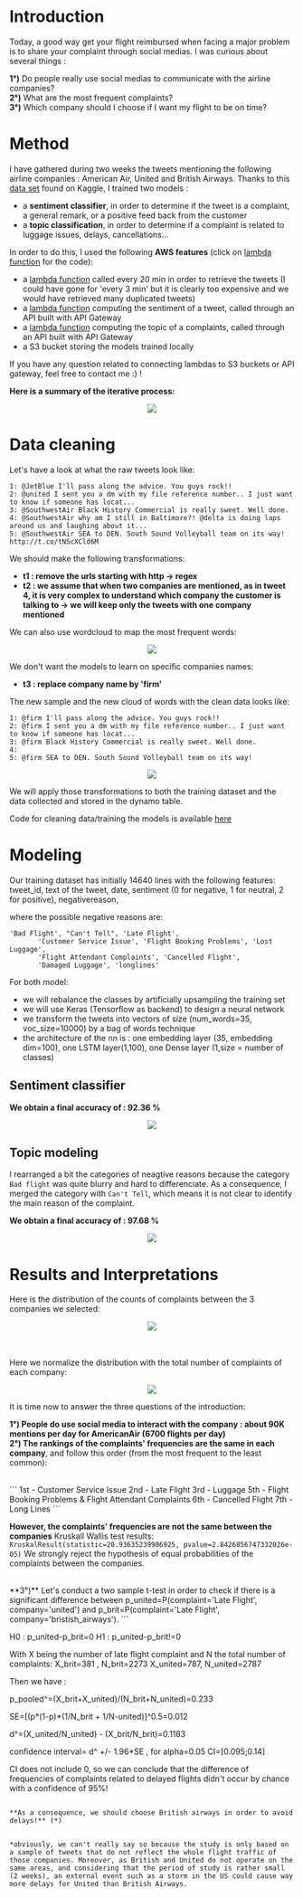 # Introduction

Today, a good way get your flight reimbursed when facing a major problem is to share your complaint through social medias. I was curious about several things : 

**1°)** Do people really use social medias to communicate with the airline companies?
<br>
**2°)** What are the most frequent complaints?
<br>
**3°)** Which company should I choose if I want my flight to be on time?

# Method

I have gathered during two weeks the tweets mentioning  the following airline companies : American Air, United and British Airways. Thanks to this [data set](https://www.kaggle.com/crowdflower/twitter-airline-sentiment) found on Kaggle, I trained two models : 
- a **sentiment classifier**, in order to determine if the tweet is a complaint, a general remark, or a positive feed back from the customer
- a **topic classification**, in order to determine if a complaint is related to luggage issues, delays, cancellations...

In order to do this, I used the following **AWS features** (click on [lambda function](https://github.com/guillaumedelaloy/airlines-complaints-microservice/tree/master/aws_files) for the code):

- a [lambda function](https://github.com/guillaumedelaloy/airlines-complaints/blob/master/aws_files/stream_tweets_git.py) called every 20 min in order to retrieve the tweets (I could have gone for 'every 3 min' but it is clearly too expensive and we would have retrieved many duplicated tweets)
- a [lambda function](https://github.com/guillaumedelaloy/airlines-complaints/blob/master/aws_files/call_sentiment_git.py) computing the sentiment of a tweet, called through an API built with API Gateway
- a [lambda function](https://github.com/guillaumedelaloy/airlines-complaints/blob/master/aws_files/call_topic_classif_git.py) computing the topic of a complaints, called through an API built with API Gateway
- a S3 bucket storing the models trained locally

If you have any question related to connecting lambdas to S3 buckets or API gateway, feel free to contact me :) !



**Here is a summary of the iterative process:**


<p align="center">
  <img src= "https://github.com/guillaumedelaloy/airlines-complaints/blob/master/image/architecture.png?raw=true">
</p>


# Data cleaning

Let's have a look at what the raw tweets look like:

```
1: @JetBlue I'll pass along the advice. You guys rock!!
2: @united I sent you a dm with my file reference number.. I just want to know if someone has locat...
3: @SouthwestAir Black History Commercial is really sweet. Well done.
4: @SouthwestAir why am I still in Baltimore?! @delta is doing laps around us and laughing about it...
5: @SouthwestAir SEA to DEN. South Sound Volleyball team on its way! http://t.co/tN5cXCld6M

```
We should make the following transformations:
- **t1 : remove the urls starting with http -> regex**
- **t2 : we assume that when two companies are mentioned, as in tweet 4, it is very complex to understand which company the customer is talking to -> we will keep only the tweets with one company mentioned**
 
 We can also use wordcloud to map the most frequent words:
 
 <p align="center">
  <img src= "https://github.com/guillaumedelaloy/airlines-complaints/blob/master/image/wordcloud_airline_1.png?raw=true">
</p>

We don't want the models to learn on specific companies names:
- **t3 : replace company name by 'firm'**

The new sample and the new cloud of words with the clean data looks like:

```
1: @firm I'll pass along the advice. You guys rock!!
2: @firm I sent you a dm with my file reference number.. I just want to know if someone has locat...
3: @firm Black History Commercial is really sweet. Well done.
4: 
5: @firm SEA to DEN. South Sound Volleyball team on its way!

```

 <p align="center">
  <img src= "https://github.com/guillaumedelaloy/airlines-complaints/blob/master/image/wordcloud_airline_2.png?raw=true">
</p>

We will apply those transformations to both the training dataset and the data collected and stored in the dynamo table.

Code for cleaning data/training the models is available [here](airlines-complaints/airlines_complaints_analysis.ipynb)

# Modeling

Our training dataset has initially 14640 lines with the following features:
tweet_id, text of the tweet, date, sentiment (0 for negative, 1 for neutral, 2 for positive), negativereason,

where the possible negative reasons are:

```
'Bad Flight', "Can't Tell", 'Late Flight',
       'Customer Service Issue', 'Flight Booking Problems', 'Lost Luggage',
       'Flight Attendant Complaints', 'Cancelled Flight',
       'Damaged Luggage', 'longlines'
```
For both model: 
- we will rebalance the classes by artificially upsampling the training set
- we will use Keras (Tensorflow as backend) to design a neural network
- we transform the tweets into vectors of size (num_words=35, voc_size=10000) by a bag of words technique
- the architecture of the nn is : one embedding layer (35, embedding dim=100), one LSTM layer(1,100), one Dense layer (1,size = number of classes)


## Sentiment classifier

**We obtain a final accuracy of : 92.36 %**

<p align="center">
  <img src= "https://github.com/guillaumedelaloy/airlines-complaints/blob/master/image/sentiment_training.png?raw=true">
</p>

## Topic modeling

I rearranged a bit the categories of neagtive reasons because the category ```Bad flight``` was quite blurry and hard to differenciate. As a consequence, I merged the category with ```Can't Tell```, which means it is not clear to identify the main reason of the complaint.

**We obtain a final accuracy of : 97.68 %**

<p align="center">
  <img src= "https://github.com/guillaumedelaloy/airlines-complaints/blob/master/image/topic_training.png?raw=true">
</p>

# Results and Interpretations

Here is the distribution of the counts of complaints between the 3 companies we selected:
<br>
<p align="center">
  <img src= "https://github.com/guillaumedelaloy/airlines-complaints/blob/master/image/distrib_complaints.png?raw=true">
</p>
<br>
<br>
Here we normalize the distribution with the total number of complaints of each company:
<br>
<p align="center">
  <img src= "https://github.com/guillaumedelaloy/airlines-complaints/blob/master/image/topic_rep.png?raw=true">
</p>
It is time now to answer the three questions of the introduction:

**1°) People do use social media to interact with the company : about 90K mentions per day for AmericanAir (6700 flights per day)**
<br>
**2°) The rankings of the complaints' frequencies are the same in each company**, and follow this order (from the most frequent to the least common):

<br>
```
1st - Customer Service Issue
2nd - Late Flight
3rd - Luggage
5th - Flight Booking Problems & Flight Attendant Complaints
6th - Cancelled Flight
7th - Long Lines
```

**However, the complaints' frequencies  are not the same between the companies**
Kruskall Wallis test results: ```KruskalResult(statistic=20.93635239906925, pvalue=2.8426856747332026e-05)```
We strongly reject the hypothesis of equal probabilities of the complaints between the companies.
 

<br>
**3°)** Let's conduct a two sample t-test in order to check if there is a significant difference between p_united=P(complaint='Late Flight', company='united') and p_brit=P(complaint='Late Flight', company='bristish_airways').
```

H0 : p_united-p_brit=0
H1 : p_united-p_brit!=0

With X being the number of late flight complaint and N the total number of complaints:
X_brit=381 , N_brit=2273
X_united=787, N_united=2787

Then we have : 


p_pooled^=(X_brit+X_united)/(N_brit+N_united)=0.233

SE=[(p*(1-p)*(1/N_brit + 1/N-united)]^0.5=0.012

d^=(X_united/N_united) - (X_brit/N_brit)=0.1183

confidence interval= d^ +/- 1.96*SE , for alpha=0.05
CI=[0.095;0.14]

CI does not include 0, so we can conclude that the difference of frequencies of 
complaints related to delayed flights didn't occur by chance with a confidence of 95%!
```

**As a consequence, we should choose British airways in order to avoid delays!** (*)


*obviously, we can't really say so because the study is only based on a sample of tweets that do not reflect the whole flight traffic of those companies. Moreover, as British and United do not operate on the same areas, and considering that the period of study is rather small (2 weeks), an external event such as a storm in the US could cause way more delays for United than British Airways.








